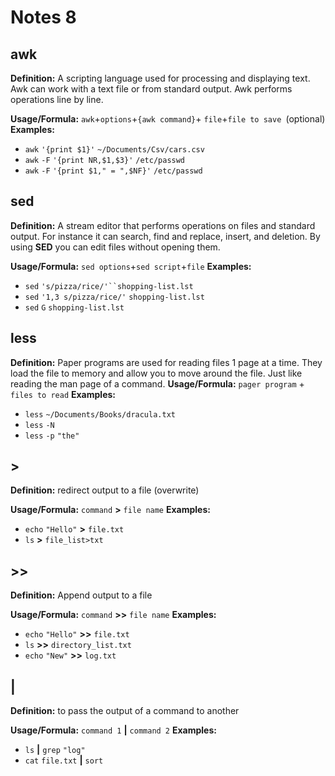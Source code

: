 # Notes 8

## awk
**Definition:** A scripting language used for processing and displaying text. Awk can work with a text file or from 
standard output. Awk performs operations line by line.

**Usage/Formula:**
`awk`+`options`+`{awk command}`+ `file`+`file to save `(optional)
**Examples:**
* `awk` `'{print $1}'` `~/Documents/Csv/cars.csv`
* `awk` `-F` `'{print NR,$1,$3}'` `/etc/passwd`
*  `awk` `-F` `'{print $1," = ",$NF}'` `/etc/passwd`


## sed
**Definition:** A stream editor that performs operations on files and 
standard output. For instance it can search, find and replace, insert, and deletion. By using **SED** you can edit files without opening them.

**Usage/Formula:**
`sed options`+`sed script`+`file`
**Examples:**
* `sed` `'s/pizza/rice/'``shopping-list.lst`
* `sed` `'1,3 s/pizza/rice/'` `shopping-list.lst`
* `sed` `G` `shopping-list.lst`

## less
**Definition:** Paper programs are used for reading files 1 page at a time. They load the file to memory and allow you to move around the file. Just like reading the man page of a command. 
**Usage/Formula:**
`pager program` + `files to read`
**Examples:**
* `less` `~/Documents/Books/dracula.txt`
* `less` `-N`
* `less` `-p` `"the"`

## >
**Definition:** redirect output to a file (overwrite)

**Usage/Formula:**
`command` **>** `file name`
**Examples:**
* `echo` `"Hello"` **>** `file.txt`
* `ls` **>** `file_list>txt`


## >> 
**Definition:** Append output to a file

**Usage/Formula:**
`command` **>>** `file name`
**Examples:**
*  `echo` `"Hello"` **>>** `file.txt`
* `ls` **>>** `directory_list.txt`
* `echo` `"New"` **>>** `log.txt`




## | 
**Definition:** to pass the output of a command to another 

**Usage/Formula:**
`command 1` **|** `command 2`
**Examples:**
* `ls` **|** `grep` `"log"`
* `cat` `file.txt` **|** `sort` 





